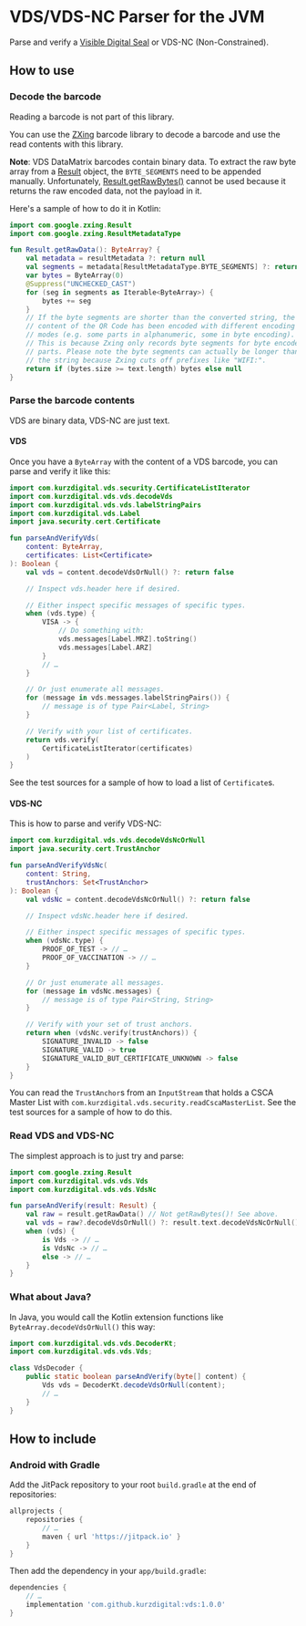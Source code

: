 # VDS/VDS-NC Parser for the JVM

Parse and verify a [Visible Digital Seal][vds] or VDS-NC (Non-Constrained).

## How to use

### Decode the barcode

Reading a barcode is not part of this library.

You can use the [ZXing][zxing] barcode library to decode a barcode and use
the read contents with this library.

**Note**: VDS DataMatrix barcodes contain binary data. To extract the raw
byte array from a [Result][result] object, the `BYTE_SEGMENTS` need to be
appended manually. Unfortunately, [Result.getRawBytes()][getrawbytes] cannot
be used because it returns the raw encoded data, not the payload in it.

Here's a sample of how to do it in Kotlin:

```kotlin
import com.google.zxing.Result
import com.google.zxing.ResultMetadataType

fun Result.getRawData(): ByteArray? {
	val metadata = resultMetadata ?: return null
	val segments = metadata[ResultMetadataType.BYTE_SEGMENTS] ?: return null
	var bytes = ByteArray(0)
	@Suppress("UNCHECKED_CAST")
	for (seg in segments as Iterable<ByteArray>) {
		bytes += seg
	}
	// If the byte segments are shorter than the converted string, the
	// content of the QR Code has been encoded with different encoding
	// modes (e.g. some parts in alphanumeric, some in byte encoding).
	// This is because Zxing only records byte segments for byte encoded
	// parts. Please note the byte segments can actually be longer than
	// the string because Zxing cuts off prefixes like "WIFI:".
	return if (bytes.size >= text.length) bytes else null
}
```

### Parse the barcode contents

VDS are binary data, VDS-NC are just text.

#### VDS

Once you have a `ByteArray` with the content of a VDS barcode, you can
parse and verify it like this:

```kotlin
import com.kurzdigital.vds.security.CertificateListIterator
import com.kurzdigital.vds.vds.decodeVds
import com.kurzdigital.vds.vds.labelStringPairs
import com.kurzdigital.vds.Label
import java.security.cert.Certificate

fun parseAndVerifyVds(
	content: ByteArray,
	certificates: List<Certificate>
): Boolean {
	val vds = content.decodeVdsOrNull() ?: return false

	// Inspect vds.header here if desired.

	// Either inspect specific messages of specific types.
	when (vds.type) {
		VISA -> {
			// Do something with:
			vds.messages[Label.MRZ].toString()
			vds.messages[Label.ARZ]
		}
		// …
	}

	// Or just enumerate all messages.
	for (message in vds.messages.labelStringPairs()) {
		// message is of type Pair<Label, String>
	}

	// Verify with your list of certificates.
	return vds.verify(
		CertificateListIterator(certificates)
	)
}
```

See the test sources for a sample of how to load a list of `Certificate`s.

#### VDS-NC

This is how to parse and verify VDS-NC:

```kotlin
import com.kurzdigital.vds.vds.decodeVdsNcOrNull
import java.security.cert.TrustAnchor

fun parseAndVerifyVdsNc(
	content: String,
	trustAnchors: Set<TrustAnchor>
): Boolean {
	val vdsNc = content.decodeVdsNcOrNull() ?: return false

	// Inspect vdsNc.header here if desired.

	// Either inspect specific messages of specific types.
	when (vdsNc.type) {
		PROOF_OF_TEST -> // …
		PROOF_OF_VACCINATION -> // …
	}

	// Or just enumerate all messages.
	for (message in vdsNc.messages) {
		// message is of type Pair<String, String>
	}

	// Verify with your set of trust anchors.
	return when (vdsNc.verify(trustAnchors)) {
		SIGNATURE_INVALID -> false
		SIGNATURE_VALID -> true
		SIGNATURE_VALID_BUT_CERTIFICATE_UNKNOWN -> false
	}
}
```

You can read the `TrustAnchor`s from an `InputStream` that holds a
CSCA Master List with `com.kurzdigital.vds.security.readCscaMasterList`.
See the test sources for a sample of how to do this.

### Read VDS and VDS-NC

The simplest approach is to just try and parse:

```kotlin
import com.google.zxing.Result
import com.kurzdigital.vds.vds.Vds
import com.kurzdigital.vds.vds.VdsNc

fun parseAndVerify(result: Result) {
	val raw = result.getRawData() // Not getRawBytes()! See above.
	val vds = raw?.decodeVdsOrNull() ?: result.text.decodeVdsNcOrNull()
	when (vds) {
		is Vds -> // …
		is VdsNc -> // …
		else -> // …
	}
}
```

### What about Java?

In Java, you would call the Kotlin extension functions like
`ByteArray.decodeVdsOrNull()` this way:

```java
import com.kurzdigital.vds.vds.DecoderKt;
import com.kurzdigital.vds.vds.Vds;

class VdsDecoder {
	public static boolean parseAndVerify(byte[] content) {
		Vds vds = DecoderKt.decodeVdsOrNull(content);
		// …
	}
}
```

## How to include

### Android with Gradle

Add the JitPack repository to your root `build.gradle` at the end of
repositories:

```groovy
allprojects {
	repositories {
		// …
		maven { url 'https://jitpack.io' }
	}
}
```

Then add the dependency in your `app/build.gradle`:

```groovy
dependencies {
	// …
	implementation 'com.github.kurzdigital:vds:1.0.0'
}
```

[vds]: https://visibledigitalseal.org/
[zxing]: https://github.com/zxing/zxing
[result]: https://zxing.github.io/zxing/apidocs/com/google/zxing/Result.html
[getrawbytes]: https://zxing.github.io/zxing/apidocs/com/google/zxing/Result.html#getRawBytes--
